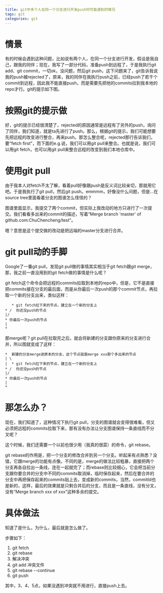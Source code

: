 ```yaml
---
title: git中多个人在同一个分支进行开发push时可能遇到的情况
tags: git
categories: git
---
```


# 情景

有的时候会遇到这种问题，比如说有两个人，在同一个分支进行开发，假设是我自己，跟我的同伴；现在，我写了一部分代码，准备push到远程了，于是我执行git add、git commit，一切ok，没问题，然后git push，这下问题来了，git告诉我说我的push被rejected了，原来，我的同伴在我执行push之前，已经push了若干个commit到远程，因此我不能直接push，而是需要先把他的commits拉到我本地的repo才行。git的提示如下图。



# 按照git的提示做

好，git的提示已经很清楚了，rejected的原因通常是远程有了另外的push，询问了同伴，我们知道，就是ta先进行了push。那么，根据git的提示，我们可能想要先把远程的改变进行整合，再来push。那怎么整合呢，rejected那行告诉我们，要“fetch first”，而下面的e.g.说，我们可以用git pull来整合。也就是说，我们可以用git fetch，也可以用git pull来整合远程的改变到我们本地仓库中。

# 使用git pull

由于我本人对fetch不太了解，看着pull好像跟push是反义词比较亲切，那就用它吧。于是我执行了git pull，然后git push。emmmm，好像没什么问题，但是...在source tree里面看着分支的图谱怎么怪怪的？

图谱里面显示，我提交了两个commit，但实际上我改动的地方只进行了一次提交。我们看看多出来的commit的描述，写着“Merge branch 'master' of github.com:ChuChencheng/test”。

嗯？意思是这个提交做的改动是把远端的master分支进行合并。

# git pull动的手脚

Google了一番git pull，发现git pull做的事情其实相当于git fetch跟git merge，那，我之前一直没用到的git fetch做的事情是什么呢？

git fetch这个命令会把远程的commits拉取到本地的repo中，但是，它不是直接把commits接在分支的最后面，而是从你最后一次push的那个commit节点，再拉取一个新的分支出来，类似这样：

```
   * git fetch拉下来的节点，建立在一个新的分支上
* /  你还没push的节点
|/
* 你最后一次push的节点
|
*
```

那merge呢？git pull在拉取完之后，就会将新建的分支跟你原来的分支进行合并，所以图就变成了这样：

```
*  新建的分支merge进原本的分支，这个节点就是merge xxx那个多出来的节点
| \
|  * git fetch拉下来的节点，建立在一个新的分支上
* /  你还没push的节点
|/
* 你最后一次push的节点
|
*
```

# 那怎么办？

现在，我们知道了，这种情况下执行git pull，分支的图谱就会变得很难看，但又必须把远程的commits拉取下来，那有没有办法让分支图谱保持一条直线而不分叉呢？

这个时候，我们还需要一个以前也很少用（我真的很菜）的命令，git rebase。

git rebase的作用是，把一个分支的修改合并到另一个分支。听起来有点熟悉？没错，它跟merge的功能有点像。不同的是，merge的做法比较粗暴，直接把两个分支再各自拉出一条线，连在一起就完了；而rebase则比较细心，它会把当前分支跟你要合并的分支中不同的commits取消掉，临时保存起来，然后在要合并的分支中再把保存起来的commits贴上去，变成新的commits，当然，commitId也是新的，这样，最后的效果就是只剩合并后的分支，而且是一条直线，没有分叉，没有“Merge branch xxx of xxx”这种多余的提交。

# 具体做法

知道了是什么，为什么，最后就是怎么做了。

步骤如下：

1. git fetch
2. git rebase
3. 解决冲突
4. git add 冲突文件
5. git rebase --continue
6. git push

其中，3、4、5点，如果没遇到冲突就不用进行，直接push上去。


